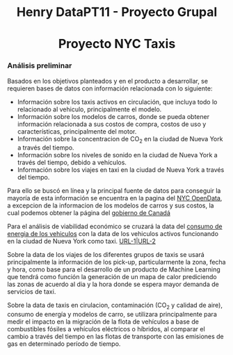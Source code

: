 # <h1 align='center'> **Henry DataPT11 - Proyecto Grupal** </h1>
# <h1 align="center">**Proyecto NYC Taxis**</h1>

### Análisis preliminar

Basados en los objetivos planteados y en el producto a desarrollar, se requieren bases de datos con información relacionada con lo siguiente:

- Información sobre los taxis activos en circulación, que incluya todo lo relacionado al vehiculo, principalmente el modelo.
- Información sobre los modelos de carros, donde se pueda obtener información relacionada a sus costos de compra, costos de uso y características, principalmente del motor.
- Información sobre la concentracion de $\text{CO}_2$ en la ciudad de Nueva York a través del tiempo.
- Información sobre los niveles de sonido en la ciudad de Nueva York a través del tiempo, debido a vehículos.
- Información sobre los viajes en taxi en la ciudad de Nueva York a través del tiempo.

Para ello se buscó en línea y la principal fuente de datos para conseguir la mayoría de esta información se encuentra en la pagina del [NYC OpenData](https://opendata.cityofnewyork.us), a excepcion de la informacion de los modelos de carros y sus costos, la cual podemos obtener la página del [gobierno de Canadá](https://open.canada.ca/data/en/dataset/98f1a129-f628-4ce4-b24d-6f16bf24dd64#wb-auto-6)

Para el análisis de viabilidad económico se cruzará la data del [consumo de energia de los vehiculos](https://open.canada.ca/data/en/dataset/98f1a129-f628-4ce4-b24d-6f16bf24dd64#wb-auto-6) con la data de los vehiculos activos funcionando en la ciudad de Nueva York como taxi. [URL-1](https://data.cityofnewyork.us/Transportation/For-Hire-Vehicles-FHV-Active/8wbx-tsch/about_data)|[URL-2](https://data.cityofnewyork.us/Transportation/Medallion-Vehicles-Authorized/rhe8-mgbb/about_data)

Sobre la data de los viajes de los diferentes grupos de taxis se usará principalmente la información de los pick-up, particularmente la zona, fecha y hora, como base para el desarrollo de un producto de Machine Learning que tendrá como función la generación de un mapa de calor prediciendo las zonas de acuerdo al dia y la hora donde se espera mayor demanda de servicios de taxi.

Sobre la data de taxis en cirulacion, contaminación ($\text{CO}_2$ y calidad de aire), consumo de energía y modelos de carro, se utilizara principalmente para medir el impacto en la migración de la flota de vehículos a base de combustibles fósiles a vehículos eléctricos o híbridos, al comparar el cambio a través del tiempo en las flotas de transporte con las emisiones de gas en determinado período de tiempo.

